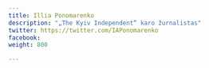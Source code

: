```yaml
---
title: Illia Ponomarenko
description: "„The Kyiv Independent“ karo žurnalistas"
twitter: https://twitter.com/IAPonomarenko
facebook: 
weight: 800

---
```

